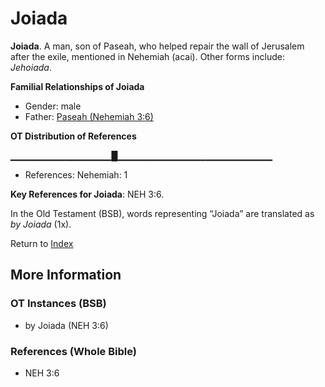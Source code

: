 # Joiada
**Joiada**. 
A man, son of Paseah, who helped repair the wall of Jerusalem after the exile, mentioned in Nehemiah (acai). 
Other forms include: 
*Jehoiada*. 




**Familial Relationships of Joiada**


* Gender: male
* Father: [Paseah (Nehemiah 3:6)](Paseah.3.md)


**OT Distribution of References**

▁▁▁▁▁▁▁▁▁▁▁▁▁▁▁█▁▁▁▁▁▁▁▁▁▁▁▁▁▁▁▁▁▁▁▁▁▁▁
* References: Nehemiah: 1



**Key References for Joiada**: 
NEH 3:6. 


In the Old Testament (BSB), words representing “Joiada” are translated as 
*by Joiada* (1x). 




Return to [Index](00-Index.md)

## More Information

### OT Instances (BSB)

* by Joiada (NEH 3:6)



### References (Whole Bible)

* NEH 3:6



